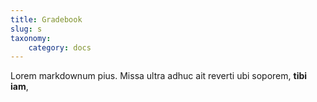 ```yaml
---
title: Gradebook
slug: s
taxonomy:
    category: docs
---
```


Lorem markdownum pius. Missa ultra adhuc ait reverti ubi soporem, **tibi iam**,
